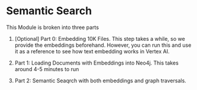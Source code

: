 # Semantic Search

This Module is broken into three parts

1. \[Optional\] Part 0: Embedding 10K Files.  This step takes a while, so we provide the embeddings beforehand.  However, you can run this and use it as a reference to see how text embedding works in Vertex AI. 

2. Part 1: Loading Documents with Embeddings into Neo4j. This takes around 4-5 minutes to run

3. Part 2: Semantic Seaqrch with both embeddings and graph traversals. 